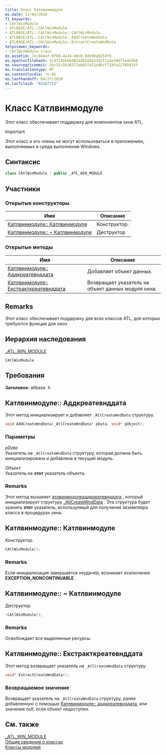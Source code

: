 ```yaml
---
title: Класс Катлвинмодуле
ms.date: 11/04/2016
f1_keywords:
- CAtlWinModule
- ATLBASE/ATL::CAtlWinModule
- ATLBASE/ATL::CAtlWinModule::CAtlWinModule
- ATLBASE/ATL::CAtlWinModule::AddCreateWndData
- ATLBASE/ATL::CAtlWinModule::ExtractCreateWndData
helpviewer_keywords:
- CAtlWinModule class
ms.assetid: 7ec844af-0f68-4a34-b0c8-9de50a025df0
ms.openlocfilehash: 5cdf13ebbb982ad8184a52dcf1a3e30d71e4e5b0
ms.sourcegitcommit: 2bc15c5b36372ab01fa21e9bcf718fa22705814f
ms.translationtype: MT
ms.contentlocale: ru-RU
ms.lasthandoff: 04/27/2020
ms.locfileid: "82167712"
---
```

# <a name="catlwinmodule-class"></a>Класс Катлвинмодуле

Этот класс обеспечивает поддержку для компонентов окна ATL.

> [!IMPORTANT]
> Этот класс и его члены не могут использоваться в приложениях, выполняемых в среда выполнения Windows.

## <a name="syntax"></a>Синтаксис

```cpp
class CAtlWinModule : public _ATL_WIN_MODULE
```

## <a name="members"></a>Участники

### <a name="public-constructors"></a>Открытые конструкторы

|Имя|Описание|
|----------|-----------------|
|[Катлвинмодуле:: Катлвинмодуле](#catlwinmodule)|Конструктор.|
|[Катлвинмодуле:: ~ Катлвинмодуле](#dtor)|Деструктор|

### <a name="public-methods"></a>Открытые методы

|Имя|Описание|
|----------|-----------------|
|[Катлвинмодуле:: Аддкреатевнддата](#addcreatewnddata)|Добавляет объект данных.|
|[Катлвинмодуле:: Екстракткреатевнддата](#extractcreatewnddata)|Возвращает указатель на объект данных модуля окна.|

## <a name="remarks"></a>Remarks

Этот класс обеспечивает поддержку для всех классов ATL, для которых требуются функции для окон.

## <a name="inheritance-hierarchy"></a>Иерархия наследования

[_ATL_WIN_MODULE](atl-typedefs.md#_atl_win_module)

`CAtlWinModule`

## <a name="requirements"></a>Требования

**Заголовок:** atlbase. h

## <a name="catlwinmoduleaddcreatewnddata"></a><a name="addcreatewnddata"></a>Катлвинмодуле:: Аддкреатевнддата

Этот метод инициализирует и добавляет `_AtlCreateWndData` структуру.

```cpp
void AddCreateWndData(_AtlCreateWndData* pData, void* pObject);
```

### <a name="parameters"></a>Параметры

*pData*<br/>
Указатель на `_AtlCreateWndData` структуру, которая должна быть инициализирована и добавлена в текущий модуль.

*Объект*<br/>
Указатель на **этот** указатель объекта.

### <a name="remarks"></a>Remarks

Этот метод вызывает [атлвинмодулеаддкреатевнддата](winmodule-global-functions.md#atlwinmoduleaddcreatewnddata) , который инициализирует структуру [_AtlCreateWndData](../../atl/reference/atlcreatewnddata-structure.md) . Эта структура будет хранить **этот** указатель, используемый для получения экземпляра класса в процедурах окна.

## <a name="catlwinmodulecatlwinmodule"></a><a name="catlwinmodule"></a>Катлвинмодуле:: Катлвинмодуле

Конструктор.

```cpp
CAtlWinModule();
```

### <a name="remarks"></a>Remarks

Если инициализация завершается неудачей, возникает исключение **EXCEPTION_NONCONTINUABLE** .

## <a name="catlwinmodulecatlwinmodule"></a><a name="dtor"></a>Катлвинмодуле:: ~ Катлвинмодуле

Деструктор

```cpp
~CAtlWinModule();
```

### <a name="remarks"></a>Remarks

Освобождает все выделенные ресурсы.

## <a name="catlwinmoduleextractcreatewnddata"></a><a name="extractcreatewnddata"></a>Катлвинмодуле:: Екстракткреатевнддата

Этот метод возвращает указатель на `_AtlCreateWndData` структуру.

```cpp
void* ExtractCreateWndData();
```

### <a name="return-value"></a>Возвращаемое значение

Возвращает указатель на `_AtlCreateWndData` структуру, ранее добавленную с помощью [Катлвинмодуле:: аддкреатевнддата](#addcreatewnddata), или значение null, если объект недоступен.

## <a name="see-also"></a>См. также

[_ATL_WIN_MODULE](atl-typedefs.md#_atl_win_module)<br/>
[Общие сведения о классах](../../atl/atl-class-overview.md)<br/>
[Классы модулей](../../atl/atl-module-classes.md)
